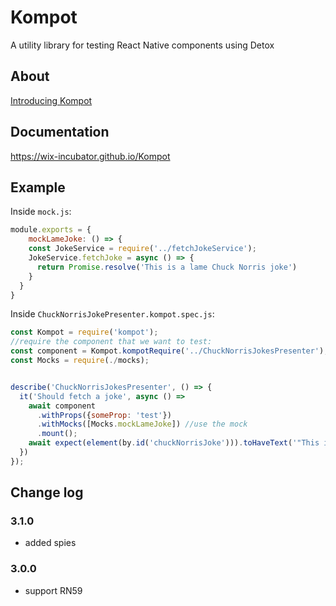 # Kompot
A utility library for testing React Native components using Detox

## About
[Introducing Kompot](https://medium.com/@niryo/introducing-kompot-b2946243d322)

## Documentation
https://wix-incubator.github.io/Kompot

## Example
Inside `mock.js`:
```js
module.exports = {
    mockLameJoke: () => {
    const JokeService = require('../fetchJokeService');
    JokeService.fetchJoke = async () => {
      return Promise.resolve('This is a lame Chuck Norris joke')
    }
  }
}
```

Inside `ChuckNorrisJokePresenter.kompot.spec.js`:
```js
const Kompot = require('kompot');
//require the component that we want to test:
const component = Kompot.kompotRequire('../ChuckNorrisJokesPresenter');
const Mocks = require(./mocks);


describe('ChuckNorrisJokesPresenter', () => {
  it('Should fetch a joke', async () => 
    await component
      .withProps({someProp: 'test'})
      .withMocks([Mocks.mockLameJoke]) //use the mock
      .mount();
    await expect(element(by.id('chuckNorrisJoke'))).toHaveText('"This is a lame Kompot joke"');
  })
});
```

## Change log
### 3.1.0 
- added spies
### 3.0.0
- support RN59
